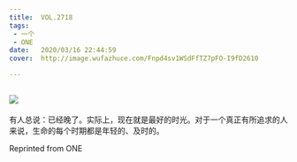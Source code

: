 ```yaml
---
title:	VOL.2718
tags:
 - 一个
 - ONE
date:	2020/03/16 22:44:59
cover:	http://image.wufazhuce.com/Fnpd4sv1WSdFfTZ7pFO-I9fD2610

---
```

![](http://image.wufazhuce.com/Fnpd4sv1WSdFfTZ7pFO-I9fD2610)
---

有人总说：已经晚了。实际上，现在就是最好的时光。对于一个真正有所追求的人来说，生命的每个时期都是年轻的、及时的。
 
Reprinted from ONE
